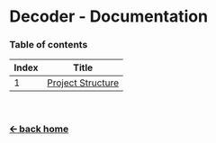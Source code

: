 # Decoder - Documentation

### Table of contents
Index | Title
------|---------------------------------------------
1     | [Project Structure](/docs/en/project-structure.md)

<br>

### [🡨 back home](/)
